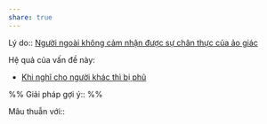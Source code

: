 ```yaml
---
share: true
---
```

Lý do:: [Người ngoài không cảm nhận được sự chân thực của ảo giác](./Ng%C6%B0%E1%BB%9Di%20ngo%C3%A0i%20kh%C3%B4ng%20c%E1%BA%A3m%20nh%E1%BA%ADn%20%C4%91%C6%B0%E1%BB%A3c%20s%E1%BB%B1%20ch%C3%A2n%20th%E1%BB%B1c%20c%E1%BB%A7a%20%E1%BA%A3o%20gi%C3%A1c.md)

Hệ quả của vấn đề này:
- [Khi nghĩ cho người khác thì bị phũ](../Khi%20ngh%C4%A9%20cho%20ng%C6%B0%E1%BB%9Di%20kh%C3%A1c%20th%C3%AC%20b%E1%BB%8B%20ph%C5%A9.md)


%%
Giải pháp gợi ý:: 
%%



Mâu thuẫn với::
